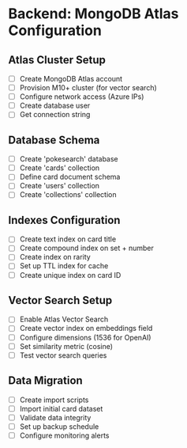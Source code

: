 # Backend: MongoDB Atlas Configuration

## Atlas Cluster Setup
- [ ] Create MongoDB Atlas account
- [ ] Provision M10+ cluster (for vector search)
- [ ] Configure network access (Azure IPs)
- [ ] Create database user
- [ ] Get connection string

## Database Schema
- [ ] Create 'pokesearch' database
- [ ] Create 'cards' collection
- [ ] Define card document schema
- [ ] Create 'users' collection
- [ ] Create 'collections' collection

## Indexes Configuration
- [ ] Create text index on card title
- [ ] Create compound index on set + number
- [ ] Create index on rarity
- [ ] Set up TTL index for cache
- [ ] Create unique index on card ID

## Vector Search Setup
- [ ] Enable Atlas Vector Search
- [ ] Create vector index on embeddings field
- [ ] Configure dimensions (1536 for OpenAI)
- [ ] Set similarity metric (cosine)
- [ ] Test vector search queries

## Data Migration
- [ ] Create import scripts
- [ ] Import initial card dataset
- [ ] Validate data integrity
- [ ] Set up backup schedule
- [ ] Configure monitoring alerts